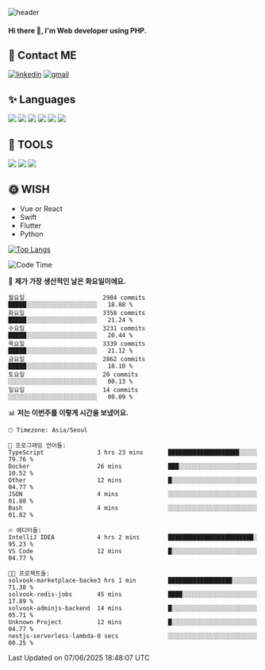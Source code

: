 ![header](https://capsule-render.vercel.app/api?type=waving&color=auto&height=300&section=header&text=Elin&fontSize=90&animation=twinkling)

#### Hi there 👋, I'm <b>Web developer</b> using PHP. ####

<!--
- 🔭 I’m currently working on Uniwill
- 🌱 I’m currently learning Vue or React or Python.
-->

<!---#### I am PHP developer --->

## 💌 Contact ME ###
[<img src='https://img.shields.io/badge/-EunjiKo-%230A66C2?style=flat-square&logo=LinkedIn&logoColor=white' alt='linkedin'>](https://www.linkedin.com/in/https://www.linkedin.com/in/eunji-ko-00a907164//)  [<img src='https://img.shields.io/badge/-einee214%40gmail.com-%23EA4335?style=flat-square&logo=Gmail&logoColor=white' alt='gmail'>](einee214@gmail.com)  


## ✨ Languages
<img src='https://img.shields.io/badge/-PHP-%23777BB4?style=for-the-badge&logo=PHP&logoColor=white'> <img src='https://img.shields.io/badge/-Laravel-%23FF2D20?style=for-the-badge&logo=Laravel&logoColor=white'> <img src='https://img.shields.io/badge/Jquery-%230769AD?style=for-the-badge&logo=Jquery&logoColor=white'> <img src='https://img.shields.io/badge/CSS3-%231572B6?style=for-the-badge&logo=CSS3&logoColor=white'> <img src='https://img.shields.io/badge/Bootstrap-%237952B3?style=for-the-badge&logo=Bootstrap&logoColor=white' > <img src='https://img.shields.io/badge/MySQL-%234479A1?style=for-the-badge&logo=MySQL&logoColor=white' >

## 🌷 TOOLS
<img src='https://img.shields.io/badge/PHPSTORM-%23000000?style=for-the-badge&logo=PhpStorm&logoColor=white' > <img src='https://img.shields.io/badge/GitLab-%23FCA121?style=for-the-badge&logo=GitLab&logoColor=white' > <img src='https://img.shields.io/badge/GitHub-%23181717?style=for-the-badge&logo=GitHub&logoColor=white'>


## 🌞 WISH
- Vue or React
- Swift
- Flutter
- Python


[![Top Langs](https://github-readme-stats.vercel.app/api/top-langs/?username=ein214&layout=compact)](https://github.com/anuraghazra/github-readme-stats)

<!--START_SECTION:waka-->
![Code Time](http://img.shields.io/badge/Code%20Time-4%2C219%20hrs%2019%20mins-blue)

📅 **제가 가장 생산적인 날은 화요일이에요.** 

```text
월요일                      2984 commits        █████░░░░░░░░░░░░░░░░░░░░   18.88 % 
화요일                      3358 commits        █████░░░░░░░░░░░░░░░░░░░░   21.24 % 
수요일                      3231 commits        █████░░░░░░░░░░░░░░░░░░░░   20.44 % 
목요일                      3339 commits        █████░░░░░░░░░░░░░░░░░░░░   21.12 % 
금요일                      2862 commits        █████░░░░░░░░░░░░░░░░░░░░   18.10 % 
토요일                      20 commits          ░░░░░░░░░░░░░░░░░░░░░░░░░   00.13 % 
일요일                      14 commits          ░░░░░░░░░░░░░░░░░░░░░░░░░   00.09 % 
```


📊 **저는 이번주를 이렇게 시간을 보냈어요.** 

```text
🕑︎ Timezone: Asia/Seoul

💬 프로그래밍 언어들: 
TypeScript               3 hrs 23 mins       ████████████████████░░░░░   79.76 % 
Docker                   26 mins             ███░░░░░░░░░░░░░░░░░░░░░░   10.52 % 
Other                    12 mins             █░░░░░░░░░░░░░░░░░░░░░░░░   04.77 % 
JSON                     4 mins              ░░░░░░░░░░░░░░░░░░░░░░░░░   01.88 % 
Bash                     4 mins              ░░░░░░░░░░░░░░░░░░░░░░░░░   01.82 % 

🔥 에디터들: 
IntelliJ IDEA            4 hrs 2 mins        ████████████████████████░   95.23 % 
VS Code                  12 mins             █░░░░░░░░░░░░░░░░░░░░░░░░   04.77 % 

🐱‍💻 프로젝트들: 
solvook-marketplace-backe3 hrs 1 min         ██████████████████░░░░░░░   71.38 % 
solvook-redis-jobs       45 mins             ████░░░░░░░░░░░░░░░░░░░░░   17.89 % 
solvook-adminjs-backend  14 mins             █░░░░░░░░░░░░░░░░░░░░░░░░   05.71 % 
Unknown Project          12 mins             █░░░░░░░░░░░░░░░░░░░░░░░░   04.77 % 
nestjs-serverless-lambda-0 secs              ░░░░░░░░░░░░░░░░░░░░░░░░░   00.25 % 
```


 Last Updated on 07/06/2025 18:48:07 UTC
<!--END_SECTION:waka-->

<!---![GitHub stats](https://github-readme-stats.vercel.app/api?username=ein214&show_icons=true&theme=dracula)  --->



